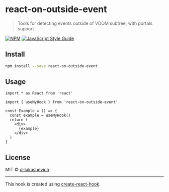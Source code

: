 # react-on-outside-event

> Tools for detecting events outside of VDOM subtree, with portals support

[![NPM](https://img.shields.io/npm/v/react-on-outside-event.svg)](https://www.npmjs.com/package/react-on-outside-event) [![JavaScript Style Guide](https://img.shields.io/badge/code_style-standard-brightgreen.svg)](https://standardjs.com)

## Install

```bash
npm install --save react-on-outside-event
```

## Usage

```tsx
import * as React from 'react'

import { useMyHook } from 'react-on-outside-event'

const Example = () => {
  const example = useMyHook()
  return (
    <div>
      {example}
    </div>
  )
}
```

## License

MIT © [d-lukashevich](https://github.com/d-lukashevich)

---

This hook is created using [create-react-hook](https://github.com/hermanya/create-react-hook).
